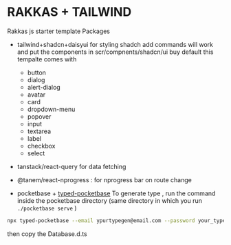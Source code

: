 # RAKKAS + TAILWIND
Rakkas js starter template 
Packages 

- tailwind+shadcn+daisyui for styling
    shadch add commands will work and put the components in scr/compnents/shadcn/ui
    buy default this tempalte comes with
    - button
    - dialog    
    - alert-dialog  
    - avatar        
    - card     
    - dropdown-menu  
    - popover      
    - input 
    - textarea
    - label          
    - checkbox 
    - select       
               

- tanstack/react-query for data fetching
- @tanem/react-nprogress : for nprogress bar on route change
- pocketbase + [typed-pocketbase](https://github.com/david-plugge/typed-pocketbase)
 To generate type , 
 run the command inside the pocketbase directory (same directory in which you run `./pocketbase serve` )
 ```sh
 npx typed-pocketbase --email ypurtypegen@email.com --password your_typegen_pasorword -o Database.d.ts
 ```
 then copy the Database.d.ts


